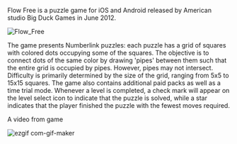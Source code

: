 Flow Free is a puzzle game for iOS and Android released by American studio Big Duck Games in June 2012.

![Flow_Free](https://user-images.githubusercontent.com/54143711/127110894-d24e6af9-376d-425c-bc6f-d1ac400a9221.png)

The game presents Numberlink puzzles: each puzzle has a grid of squares with colored dots occupying some of the squares. The objective is to connect dots of the same color by drawing 'pipes' between them such that the entire grid is occupied by pipes. However, pipes may not intersect. Difficulty is primarily determined by the size of the grid, ranging from 5x5 to 15x15 squares. The game also contains additional paid packs as well as a time trial mode. Whenever a level is completed, a check mark will appear on the level select icon to indicate that the puzzle is solved, while a star indicates that the player finished the puzzle with the fewest moves required.

A video from game

![ezgif com-gif-maker](https://user-images.githubusercontent.com/54143711/127112974-da0b9b1b-a03e-4f9d-af21-3c4d5c2564eb.gif)
